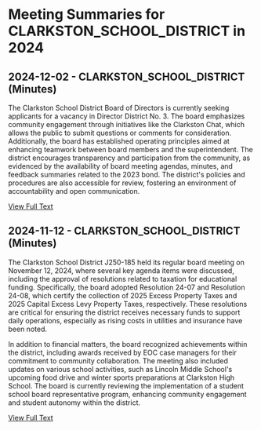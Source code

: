 # Meeting Summaries for CLARKSTON_SCHOOL_DISTRICT in 2024

## 2024-12-02 - CLARKSTON_SCHOOL_DISTRICT (Minutes)

The Clarkston School District Board of Directors is currently seeking applicants for a vacancy in Director District No. 3. The board emphasizes community engagement through initiatives like the Clarkston Chat, which allows the public to submit questions or comments for consideration. Additionally, the board has established operating principles aimed at enhancing teamwork between board members and the superintendent. The district encourages transparency and participation from the community, as evidenced by the availability of board meeting agendas, minutes, and feedback summaries related to the 2023 bond. The district's policies and procedures are also accessible for review, fostering an environment of accountability and open communication.

[View Full Text](https://raw.githubusercontent.com/VoronoiPerspectives/WashingtonStateSchoolBoardExplorer/refs/heads/main/data/countries/usa/states/wa/counties/asotin/school_boards/clarkston_school_district/2024/processed/2024-12-02-minutes.txt)

## 2024-11-12 - CLARKSTON_SCHOOL_DISTRICT (Minutes)

The Clarkston School District J250-185 held its regular board meeting on November 12, 2024, where several key agenda items were discussed, including the approval of resolutions related to taxation for educational funding. Specifically, the board adopted Resolution 24-07 and Resolution 24-08, which certify the collection of 2025 Excess Property Taxes and 2025 Capital Excess Levy Property Taxes, respectively. These resolutions are critical for ensuring the district receives necessary funds to support daily operations, especially as rising costs in utilities and insurance have been noted. 

In addition to financial matters, the board recognized achievements within the district, including awards received by EOC case managers for their commitment to community collaboration. The meeting also included updates on various school activities, such as Lincoln Middle School's upcoming food drive and winter sports preparations at Clarkston High School. The board is currently reviewing the implementation of a student school board representative program, enhancing community engagement and student autonomy within the district.

[View Full Text](https://raw.githubusercontent.com/VoronoiPerspectives/WashingtonStateSchoolBoardExplorer/refs/heads/main/data/countries/usa/states/wa/counties/asotin/school_boards/clarkston_school_district/2024/processed/2024-11-12-minutes.txt)


